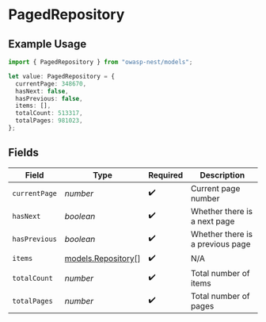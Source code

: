 # PagedRepository

## Example Usage

```typescript
import { PagedRepository } from "owasp-nest/models";

let value: PagedRepository = {
  currentPage: 348670,
  hasNext: false,
  hasPrevious: false,
  items: [],
  totalCount: 513317,
  totalPages: 981023,
};
```

## Fields

| Field                                          | Type                                           | Required                                       | Description                                    |
| ---------------------------------------------- | ---------------------------------------------- | ---------------------------------------------- | ---------------------------------------------- |
| `currentPage`                                  | *number*                                       | :heavy_check_mark:                             | Current page number                            |
| `hasNext`                                      | *boolean*                                      | :heavy_check_mark:                             | Whether there is a next page                   |
| `hasPrevious`                                  | *boolean*                                      | :heavy_check_mark:                             | Whether there is a previous page               |
| `items`                                        | [models.Repository](../models/repository.md)[] | :heavy_check_mark:                             | N/A                                            |
| `totalCount`                                   | *number*                                       | :heavy_check_mark:                             | Total number of items                          |
| `totalPages`                                   | *number*                                       | :heavy_check_mark:                             | Total number of pages                          |